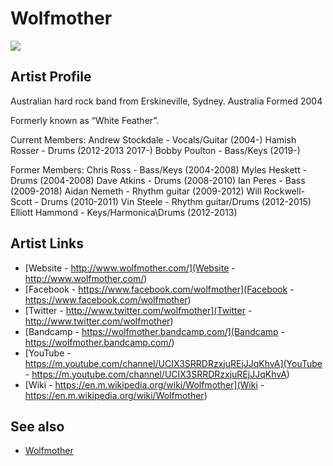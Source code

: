 # Wolfmother

![](../../asssets/artists/Wolfmother.png)

## Artist Profile

Australian hard rock band from Erskineville, Sydney. Australia
Formed 2004

Formerly known as “White Feather”.

Current Members:
Andrew Stockdale - Vocals/Guitar (2004-)
Hamish Rosser - Drums (2012-2013 2017-)
Bobby Poulton - Bass/Keys (2019-)

Former Members:
Chris Ross - Bass/Keys (2004-2008)
Myles Heskett - Drums (2004-2008)
Dave Atkins - Drums (2008-2010)
Ian Peres - Bass (2009-2018)
Aidan Nemeth - Rhythm guitar (2009-2012)
Will Rockwell-Scott - Drums (2010-2011)
Vin Steele - Rhythm guitar/Drums (2012-2015)
Elliott Hammond - Keys/Harmonica\Drums (2012-2013)

## Artist Links

- [Website - http://www.wolfmother.com/](Website - http://www.wolfmother.com/)
- [Facebook - https://www.facebook.com/wolfmother](Facebook - https://www.facebook.com/wolfmother)
- [Twitter - http://www.twitter.com/wolfmother](Twitter - http://www.twitter.com/wolfmother)
- [Bandcamp - https://wolfmother.bandcamp.com/](Bandcamp - https://wolfmother.bandcamp.com/)
- [YouTube - https://m.youtube.com/channel/UCIX3SRRDRzxjuREjJJqKhvA](YouTube - https://m.youtube.com/channel/UCIX3SRRDRzxjuREjJJqKhvA)
- [Wiki - https://en.m.wikipedia.org/wiki/Wolfmother](Wiki - https://en.m.wikipedia.org/wiki/Wolfmother)


## See also

- [Wolfmother](Wolfmother-Wolfmother.md)
